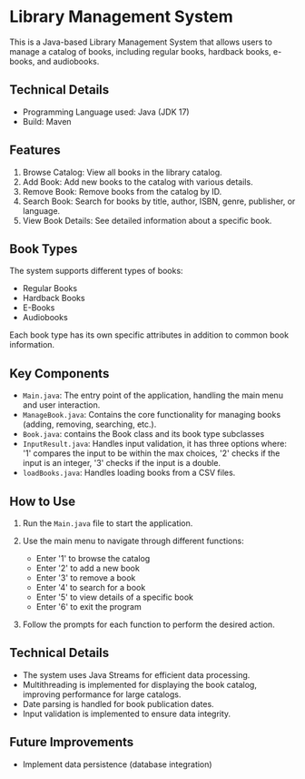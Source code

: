 # Library Management System

This is a Java-based Library Management System that allows users to manage a catalog of books, including regular books, hardback books, e-books, and audiobooks.

## Technical Details
- Programming Language used: Java (JDK 17)
- Build: Maven

## Features

1. Browse Catalog: View all books in the library catalog.
2. Add Book: Add new books to the catalog with various details.
3. Remove Book: Remove books from the catalog by ID.
4. Search Book: Search for books by title, author, ISBN, genre, publisher, or language.
5. View Book Details: See detailed information about a specific book.

## Book Types

The system supports different types of books:

- Regular Books
- Hardback Books
- E-Books
- Audiobooks

Each book type has its own specific attributes in addition to common book information.

## Key Components

- `Main.java`: The entry point of the application, handling the main menu and user interaction.
- `ManageBook.java`: Contains the core functionality for managing books (adding, removing, searching, etc.).
- `Book.java`: contains the Book class and its book type subclasses
- `InputResult.java`: Handles input validation, it has three options where: '1' compares the input to be within the max choices, '2' checks if the input is an integer, '3' checks if the input is a double. 
- `loadBooks.java`: Handles loading books from a CSV files.

## How to Use

1. Run the `Main.java` file to start the application.
2. Use the main menu to navigate through different functions:
    - Enter '1' to browse the catalog
    - Enter '2' to add a new book
    - Enter '3' to remove a book
    - Enter '4' to search for a book
    - Enter '5' to view details of a specific book
    - Enter '6' to exit the program

3. Follow the prompts for each function to perform the desired action.

## Technical Details

- The system uses Java Streams for efficient data processing.
- Multithreading is implemented for displaying the book catalog, improving performance for large catalogs.
- Date parsing is handled for book publication dates.
- Input validation is implemented to ensure data integrity.

## Future Improvements

- Implement data persistence (database integration)

